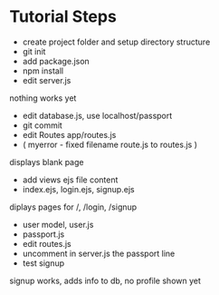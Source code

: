 # Tutorial Steps

* create project folder and setup directory structure
* git init
* add package.json
* npm install
* edit server.js

nothing works yet

* edit database.js, use localhost/passport
* git commit
* edit Routes app/routes.js
* ( myerror - fixed filename route.js to routes.js )

displays blank page

* add views ejs file content
* index.ejs, login.ejs, signup.ejs

diplays pages for /, /login, /signup

* user model, user.js
* passport.js
* edit routes.js
* uncomment in server.js the passport line
* test signup

signup works, adds info to db, no profile shown yet

